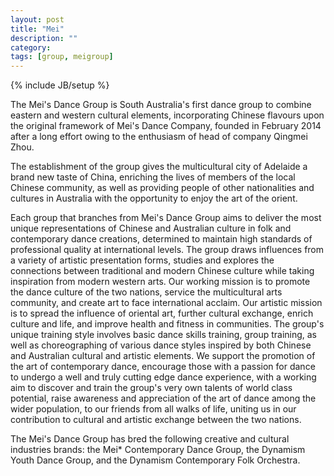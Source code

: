 ```yaml
---
layout: post
title: "Mei"
description: ""
category: 
tags: [group, meigroup]
---
```

{% include JB/setup %}

The Mei's Dance Group is South Australia's first dance group to combine eastern and western cultural elements, incorporating Chinese flavours upon the original framework of Mei's Dance Company, founded in February 2014 after a long effort owing to the enthusiasm of head of company Qingmei Zhou.

The establishment of the group gives the multicultural city of Adelaide a brand new taste of China, enriching the lives of members of the local Chinese community, as well as providing people of other nationalities and cultures in Australia with the opportunity to enjoy the art of the orient.
<!--more-->
Each group that branches from Mei's Dance Group aims to deliver the most unique representations of Chinese and Australian culture in folk and contemporary dance creations, determined to maintain high standards of professional quality at international levels. The group draws influences from a variety of artistic presentation forms, studies and explores the connections between traditional and modern Chinese culture while taking inspiration from modern western arts. Our working mission is to promote the dance culture of the two nations, service the multicultural arts community, and create art to face international acclaim. Our artistic mission is to spread the influence of oriental art, further cultural exchange, enrich culture and life, and improve health and fitness in communities. The group's unique training style involves basic dance skills training, group training, as well as choreographing of various dance styles inspired by both Chinese and Australian cultural and artistic elements. We support the promotion of the art of contemporary dance, encourage those with a passion for dance to undergo a well and truly cutting edge dance experience, with a working aim to discover and train the group's very own talents of world class potential, raise awareness and appreciation of the art of dance among the wider population, to our friends from all walks of life, uniting us in our contribution to cultural and artistic exchange between the two nations.

The Mei's Dance Group has bred the following creative and cultural industries brands: the Mei* Contemporary Dance Group, the Dynamism Youth Dance Group, and the Dynamism Contemporary Folk Orchestra.
